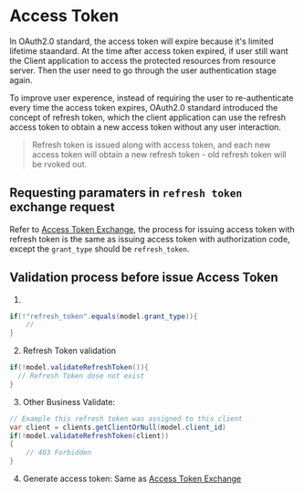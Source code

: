 # Access Token
In OAuth2.0 standard, the access token will expire because it's limited lifetime staandard. At the time after access token expired, if user still want the Client application to access the protected resources from resource server. Then the user need to go through the user authentication stage again. 

To improve user experence, instead of requiring the user to re-authenticate every time the access token expires, OAuth2.0 standard introduced the concept of refresh token, which the client application can use the refresh access token to obtain a new access token without any user interaction.

> Refresh token is issued along with access token, and each new access token will obtain a new refresh token - old refresh token will be rvoked out.

## Requesting paramaters in `refresh token` exchange request

Refer to [Access Token Exchange](./03.AccessToken.md), the process for issuing access token with refresh token is the same as issuing access token with authorization code, except the `grant_type` should be `refresh_token`.

## Validation process before issue Access Token

1. 
```cs
if(!"refresh_token".equals(model.grant_type)){
    // 
}
```

2. Refresh Token validation
```cs
if(!model.validateRefreshToken()){
  // Refresh Token dose not exist
}
```

3. Other Business Validate:
```cs
// Example this refresh token was assigned to this client
var client = clients.getClientOrNull(model.client_id)
if(!model.validateRefreshToken(client)) 
{
    // 403 Forbidden
}
```

4. Generate access token: Same as [Access Token Exchange](./03.AccessToken.md)
